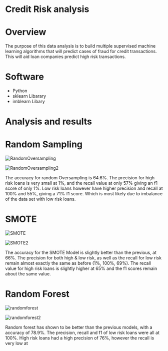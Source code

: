 # Credit Risk analysis

# Overview
The purpose of this data analysis is to build multiple supervised machine learning algorithms that will predict cases of fraud for credit transactions. This will aid loan companies predict high risk transactions.

# Software
* Python
* sklearn Libarary
* imblearn Libary

# Analysis and results

# Random Sampling
![RandomOversampling](https://user-images.githubusercontent.com/82550431/136346435-e2ba7d25-66a9-4124-994e-670bab6f8fde.PNG)

![RandomOversampling2](https://user-images.githubusercontent.com/82550431/136346449-ab3f768b-5ffd-4813-a428-8c5468e091ba.PNG)

The accuracy for random Oversampling is 64.6%. The precision for high risk loans is very small at 1%, and the recall value at only 57% giving an f1 score of only 1%. Low risk loans however have higher precision and recall at 100% and 55%, giving a 71% f1 score. Which is most likely due to imbalance of the data set with low risk loans.

# SMOTE

![SMOTE](https://user-images.githubusercontent.com/82550431/136347788-29e96dcf-31d6-47bf-9d00-853ca9a2e97a.PNG)

![SMOTE2](https://user-images.githubusercontent.com/82550431/136347736-908b3fa2-72fe-4ebe-9459-210e52cae706.PNG)

The accuracy for the SMOTE Model is slightly better than the previous, at 66%. The precision for both high & low risk, as well as the recall for low risk remain almost exactly the same as before (1%, 100%, 69%). The recall value for high risk loans is slightly higher at 65% and the f1 scores remain about the same value.

# Random Forest

![randomforest](https://user-images.githubusercontent.com/82550431/136349534-b5ba3e15-8785-492a-af7f-f0e09f16312a.PNG)

![randomforest2](https://user-images.githubusercontent.com/82550431/136349563-5f9a42f2-2b9f-46b9-99e7-a27bbce0b60a.PNG)

Random forest has shown to be better than the previous models, with a accuracy of 78.9%. The precision, recall and f1 of low risk loans were all at 100%. High risk loans had a high precision of 76%, however the recall is very low at
